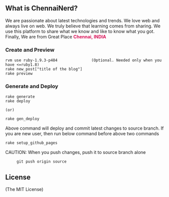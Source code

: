 ## What is ChennaiNerd?

We are passionate about latest technologies and trends. We love web and always
live on web. We truly believe that learning comes from sharing.
We use this platform to share what we know and like to know what you got.
Finally, We are from Great Place <strong style="color:#d91459">Chennai, INDIA</strong>

### Create and Preview

    rvm use ruby-1.9.3-p484               (Optional. Needed only when you have <=ruby1.8)
    rake new_post["title of the blog"]
    rake preview

### Generate and Deploy

    rake generate
    rake deploy

    (or)

    rake gen_deploy

Above command will deploy and commit latest changes to source branch.
If you are new user, then run below command before above two commands

    rake setup_github_pages

CAUTION: When you push changes, push it to source branch alone

         git push origin source

## License

(The MIT License)

